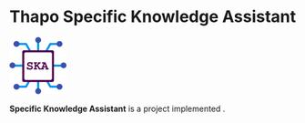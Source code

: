 # Thapo Specific Knowledge Assistant

![](./thapo_ska_logo_100.png)




**Specific Knowledge Assistant** is a project implemented .

<!-- ## Purpose
This website serves 4 purposes.

The 1st one is to share my public contact information and social media links.

The 2nd one is to showcase a personal Portfolio of my most important personal projects.

The 3rd one is to share some of the knowledge I've gained from my experience as a Software Engineer through a simple Blog, by writing some articles about various Software Engineering topics.


## Modules, Components and Technologies

This project uses the following components:
- thapo-site-backend
- thapo-site-frontend

### Backend
The thapo-site-backend consists of a simple REST API which handless simple stateless requests made by the frontend. It is implemented in Java Spring Boot. Apart from the json responses much information exists in Markdown files which are rendered in the Frontend.

Technologies:

- Java
- Markdown
- Spring Boot

### Frontend
The thapo-site-frontend consists of a simple Single Page Application which can served by most popular http servers as static files. It is implemented in Vue.js and TypeScript. Frontend requests json data from the backend using AJAX but also various static files like JSON files and Markdown.

Technologies:

- Typescript
- HTML, CSS, Markdown
- Vue.js, Vuetify


### Deployment
Deployment of all components can done by either using Docker/Podman or Kubernetes. -->
